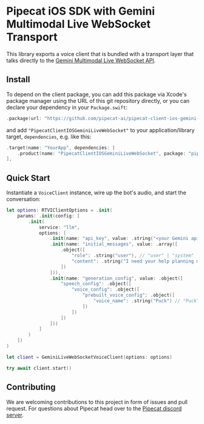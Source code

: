 # Pipecat iOS SDK with Gemini Multimodal Live WebSocket Transport

This library exports a voice client that is bundled with a transport layer that talks directly to the [Gemini Multimodal Live WebSocket API](https://ai.google.dev/gemini-api/docs/models/gemini-v2).

## Install

To depend on the client package, you can add this package via Xcode's package manager using the URL of this git repository directly, or you can declare your dependency in your `Package.swift`:

```swift
.package(url: "https://github.com/pipecat-ai/pipecat-client-ios-gemini-live-websocket.git", from: "0.3.1"),
```

and add `"PipecatClientIOSGeminiLiveWebSocket"` to your application/library target, `dependencies`, e.g. like this:

```swift
.target(name: "YourApp", dependencies: [
    .product(name: "PipecatClientIOSGeminiLiveWebSocket", package: "pipecat-client-ios-gemini-live-websocket")
],
```

## Quick Start

Instantiate a `VoiceClient` instance, wire up the bot's audio, and start the conversation:

```swift
let options: RTVIClientOptions = .init(
    params: .init(config: [
        .init(
            service: "llm",
            options: [
                .init(name: "api_key", value: .string("<your Gemini api key>")),
                .init(name: "initial_messages", value: .array([
                    .object([
                        "role": .string("user"), // "user" | "system"
                        "content": .string("I need your help planning my next vacation.")
                    ])
                ])),
                .init(name: "generation_config", value: .object([
                    "speech_config": .object([
                        "voice_config": .object([
                            "prebuilt_voice_config": .object([
                                "voice_name": .string("Puck") // "Puck" | "Charon" | "Kore" | "Fenrir" | "Aoede"
                            ])
                        ])
                    ])
                ]))
            ]
        )
    ])
)

let client = GeminiLiveWebSocketVoiceClient(options: options)

try await client.start()
```

## Contributing

We are welcoming contributions to this project in form of issues and pull request. For questions about Pipecat head over to the [Pipecat discord server](https://discord.gg/pipecat).
